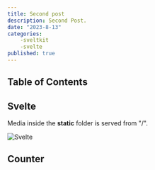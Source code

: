 ```yaml
---
title: Second post
description: Second Post.
date: "2023-8-13"
categories:
    -sveltkit
    -svelte
published: true
---
```


<script>
    import Counter from './counter.svelte'
</script>

## Table of Contents

## Svelte
Media inside the **static** folder is served from "/".

![Svelte](favicon.png)

## Counter

<Counter />